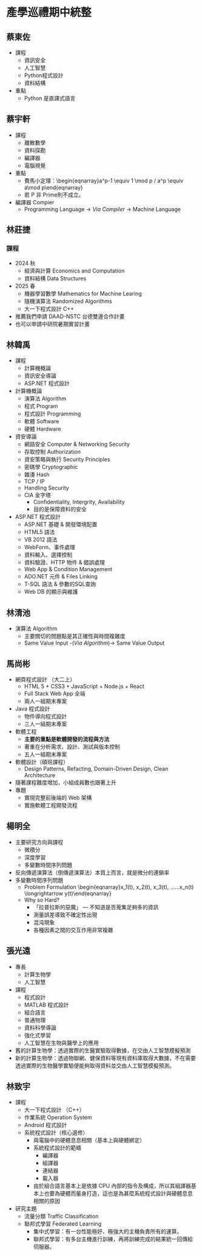 # 產學巡禮期中統整

## 蔡東佐
- 課程
    - 資訊安全
    - 人工智慧
    - Python程式設計
    - 資料結構
- 重點
    - Python 是直譯式語言

## 蔡宇軒
- 課程
    - 離散數學
    - 資料探勘
    - 編譯器
    - 電腦視覺
- 重點
    - 費馬小定理：\begin{eqnarray}a^p-1 \equiv 1 \mod p / a^p \equiv a\mod p\end{eqnarray}
    - 若 P 非 Prime則不成立。
- 編譯器 Compier
    - Programming Language -> *Via Compiler* -> Machine Language

## 林莊捷
### 課程
- 2024 秋
    - 經濟與計算 Economics and Computation
    - 資料結構 Data Structures
- 2025 春
    - 機器學習數學 Mathematics for Machine Learing 
    - 隨機演算法 Randomized Algorithms 
    - 大一下程式設計 C++
- 推薦我們申請 DAAD-NSTC 台德雙邊合作計畫
- 也可以申請中研院暑期實習計畫
## 林韓禹
- 課程
    - 計算機概論
    - 資訊安全導論
    - ASP.NET 程式設計
- 計算機概論
    - 演算法 Algorithm
    - 程式 Program
    - 程式設計 Programming
    - 軟體 Software
    - 硬體 Hardware
- 資安導論
    - 網路安全 Computer & Networking Security
    - 存取控制 Authorization
    - 資安策略與執行 Security Principles
    - 密碼學 Cryptographic
    - 雜湊 Hash
    - TCP / IP
    - Handling Security
    - CIA 金字塔
        - Confidentiality, Intergrity, Availability
        - 目的是保障資料的安全
- ASP.NET 程式設計
    - ASP.NET 基礎 & 開發環境配置
    - HTML5 語法
    - VB 2012 語法
    - WebForm、事件處理
    - 資料輸入、選擇控制
    - 資料驗證、HTTP 物件 & 錯誤處理
    - Web App & Condition Management
    - ADO.NET 元件 & Files Linking
    - T-SQL 語法 & 參數的SQL查詢
    - Web DB 的顯示與維護

## 林清池
- 演算法 Algorithm
    - 主要關切的問題點是其正確性與時間複雜度
    - Same Value Input -(*Via Algorithm*)-> Same Value Output
## 馬尚彬
- 網頁程式設計 （大二上）
    - HTML 5 + CSS3 + JavaScript + Node.js + React
    - Full Stack Web App 全端
    - 兩人一組期末專案
- Java 程式設計
    - 物件導向程式設計
    - 三人一組期末專案
- 軟體工程
    - **主要的重點是軟體開發的流程與方法**
    - 著重在分析需求、設計、測試與版本控制
    - 五人一組期末專案
- 軟體設計（碩班課程）
    - Design Patterns, Refacting, Domain-Driven Design, Clean Architecture
- 隨著課程難度增加，小組成員數也跟著上升
- 專題
    - 實現完整前後端的 Web 架構
    - 實施軟體工程開發流程

## 楊明全
- 主要研究方向與課程
    - 微積分
    - 深度學習
    - 多變數時間序列問題
- 反向傳遞演算法（倒傳遞演算法）本質上而言，就是微分的連鎖率
- 多變數時間序列問題
    - Problem Formulation
        \begin{eqnarray}x_1(t), x_2(t), x_3(t),  ......x_n(t) \longrightarrow y(t)\end{eqnarray}
    - Why so Hard?
        - 「拉普拉斯的惡魔」 — 不知道是否蒐集足夠多的資訊
        - 測量誤差導致不確定性出現
        - 混沌現象
        - 各種因素之間的交互作用非常複雜
## 張光遠
- 專長
    - 計算生物學
    - 人工智慧
- 課程
    - 程式設計
    - MATLAB 程式設計
    - 組合語言
    - 普通物理
    - 資料科學導論
    - 強化式學習
    - 人工智慧在生物與醫學上的應用
- 舊的計算生物學：透過實際的生醫實驗取得數據，在交由人工智慧模擬預測
- 新的計算生物學：透過物聯網、健保資料等現有資料庫取得大數據，不在需要透過實際的生物醫學實驗便能夠取得資料並交由人工智慧模擬預測。

## 林致宇
- 課程
    - 大一下程式設計 （C++）
    - 作業系統 Operation System
    - Android 程式設計
    - 系統程式設計（核心選修）
        - 與電腦中的硬體息息相關（基本上與硬體綁定）
        - 系統程式設計的範疇
            - 編譯器
            - 組譯器
            - 連結器
            - 載入器
        - 由於組合語言基本上是依據 CPU 內部的指令及構成，所以其組譯器基本上也要為硬體而量身打造，這也是為甚麼系統程式設計與硬體息息相關的原因
- 研究主題
    - 流量分類 Traffic Classification
    - 聯邦式學習 Federated Learning
        - 集中式學習：有一台性能極好、極強大的主機負責所有的運算。
        - 聯邦式學習：有多台主機進行訓練，再將訓練完成的結果統一回傳給伺服器。
    
    